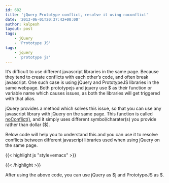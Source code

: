```yaml
---
id: 682
title: 'jQuery Prototype conflict, resolve it using noconflict'
date: '2013-06-01T20:37:42+00:00'
author: kalpesh
layout: post
tags:
    - jQuery
    - 'Prototype JS'
tags:
    - jquery
    - 'prototype js'
---
```


It’s difficult to use different javascript libraries in the same page. Because they tend to create conflicts with each other’s code, and often break javascript. One such case is using jQuery and PrototypeJS libraries in the same webpage. Both prototypejs and jquery use $ as their function or variable name which causes issues, as both the libraries will get triggered with that alias.

jQuery provides a method which solves this issue, so that you can use any javascript library with jQuery on the same page. This function is called [noConflict()](http://api.jquery.com/jQuery.noConflict/), and it simply uses different symbol/charater(s) you provide rather than dollar ($).

Below code will help you to understand this and you can use it to resolve conflicts between different javascript libraries used when using jQuery on the same page.

{{< highlight js "style=emacs" >}}<script src="prototype.js" type="text/javascript"></script>  
<script src="jquery.js" type="text/javascript"></script>  
<script type="text/javascript">
    var $j = jQuery.noConflict();
</script>{{< /highlight >}}

After using the above code, you can use jQuery as $j and PrototypeJS as $.